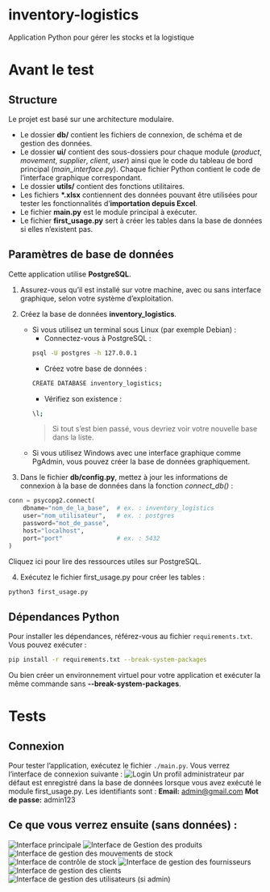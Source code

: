 # inventory-logistics
Application Python pour gérer les stocks et la logistique

# Avant le test
## Structure
Le projet est basé sur une architecture modulaire.
- Le dossier __db/__ contient les fichiers de connexion, de schéma et de gestion des données.
- Le dossier __ui/__ contient des sous-dossiers pour chaque module (_product_, _movement_, _supplier_, _client_, _user_) ainsi que le code du tableau de bord principal (_main_interface.py_). Chaque fichier Python contient le code de l’interface graphique correspondant.
- Le dossier __utils/__ contient des fonctions utilitaires.
- Les fichiers __*.xlsx__ contiennent des données pouvant être utilisées pour tester les fonctionnalités d’__importation depuis Excel__.
- Le fichier __main.py__ est le module principal à exécuter.
- Le fichier __first_usage.py__ sert à créer les tables dans la base de données si elles n’existent pas.

## Paramètres de base de données
Cette application utilise __PostgreSQL__.
1. Assurez-vous qu’il est installé sur votre machine, avec ou sans interface graphique, selon votre système d’exploitation.
2. Créez la base de données __inventory_logistics__.
    - Si vous utilisez un terminal sous Linux (par exemple Debian) :
        - Connectez-vous à PostgreSQL :
        ```bash
        psql -U postgres -h 127.0.0.1
        ```
        - Créez votre base de données :
        ```bash
        CREATE DATABASE inventory_logistics;
        ```
        - Vérifiez son existence :
        ```bash
        \l;
        ```
        > Si tout s’est bien passé, vous devriez voir votre nouvelle base dans la liste.
    - Si vous utilisez Windows avec une interface graphique comme PgAdmin, vous pouvez créer la base de données graphiquement.

3. Dans le fichier __db/config.py__, mettez à jour les informations de connexion à la base de données dans la fonction _connect_db()_ :
```python
conn = psycopg2.connect(
    dbname="nom_de_la_base",  # ex. : inventory_logistics
    user="nom_utilisateur",   # ex. : postgres
    password="mot_de_passe",
    host="localhost",
    port="port"               # ex. : 5432
)
```
Cliquez ici pour lire des ressources utiles sur PostgreSQL.

4. Exécutez le fichier first_usage.py pour créer les tables :
```bash
python3 first_usage.py
```

## Dépendances Python
Pour installer les dépendances, référez-vous au fichier `requirements.txt`. Vous pouvez exécuter :
```bash
pip install -r requirements.txt --break-system-packages
```
Ou bien créer un environnement virtuel pour votre application et exécuter la même commande sans __--break-system-packages__.

# Tests
## Connexion
Pour tester l’application, exécutez le fichier `./main.py`. Vous verrez l’interface de connexion suivante :
![Login](images/login.png "Interface de Login.")
Un profil administrateur par défaut est enregistré dans la base de données lorsque vous avez exécuté le module first_usage.py. Les identifiants sont :
__Email:__ admin@gmail.com
__Mot de passe:__ admin123

## Ce que vous verrez ensuite (sans données) :
![Interface principale](images/main.png "Interface principale.")
![Interface de Gestion des produits](images/products.png "Interface de Gestion des produits.")
![Interface de gestion des mouvements de stock](images/movements.png "Interface de gestion des mouvements de stock.")
![Interface de contrôle de stock](images/verification.png "Interface de contrôle de stock.")
![Interface de gestion des fournisseurs](images/suppliers.png "Interface de gestion des fournisseurs.")
![Interface de gestion des clients](images/clients.png "Interface de gestion des clients.")
![Interface de gestion des utilisateurs (si admin)](images/users.png "Interface de gestion des utilisateurs.")